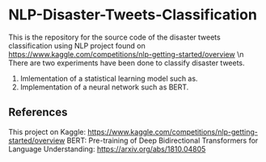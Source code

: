 # NLP-Disaster-Tweets-Classification
This is the repository for the source code of the disaster tweets classification using NLP project found on https://www.kaggle.com/competitions/nlp-getting-started/overview \n
There are two experiments have been done to classify disaster tweets. 
1) Imlementation of a statistical learning model such as.
2) Implementation of a neural network such as BERT.


## References

This project on Kaggle: https://www.kaggle.com/competitions/nlp-getting-started/overview
BERT: Pre-training of Deep Bidirectional Transformers for Language Understanding: https://arxiv.org/abs/1810.04805

